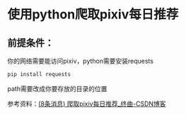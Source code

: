 # 使用python爬取pixiv每日推荐

## 前提条件：

你的网络需要能访问pixiv，python需要安装requests

```python
pip install requests
```

path需要改成你要存放的目录的位置

参考资料：[(8条消息) 爬取pixiv每日推荐_终曲-CSDN博客](https://blog.csdn.net/weixin_45826022/article/details/109406389)

